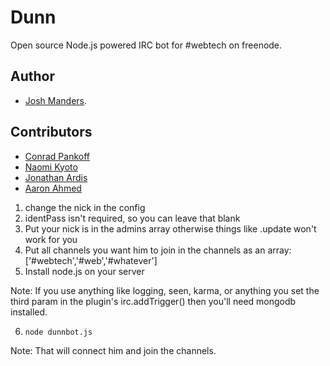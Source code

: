 Dunn
====

Open source Node.js powered IRC bot for #webtech on freenode.

Author
-----
* [Josh Manders](http://www.joshmanders.com).

Contributors
-----
* [Conrad Pankoff](http://www.fknsrs.biz/)
* [Naomi Kyoto](http://github.com/naomik)
* [Jonathan Ardis](http://github.com/Emn1ty)
* [Aaron Ahmed](http://github.com/draceros)

1. change the nick in the config
2. identPass isn't required, so you can leave that blank
3. Put your nick is in the admins array otherwise things like .update won't work
for you
4. Put all channels you want him to join in the channels as an array:
['#webtech','#web','#whatever']
5. Install node.js on your server

Note: If you use anything like logging, seen, karma, or anything you set the
third param in the plugin's irc.addTrigger() then you'll need mongodb
installed.

6. `node dunnbot.js`

Note: That will connect him and join the channels.
